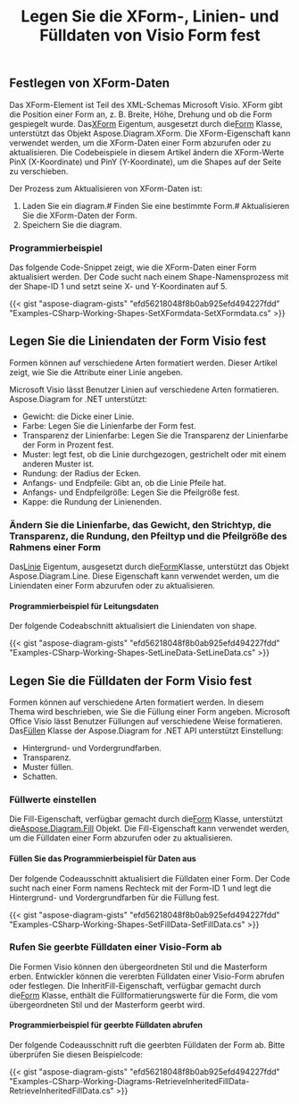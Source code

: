 ﻿---
title: Legen Sie die XForm-, Linien- und Fülldaten von Visio Form fest
type: docs
weight: 20
url: /de/net/set-visio-shape-s-xform-line-and-fill-data/
description: In diesem Abschnitt wird erläutert, wie Sie den Stil der Form festlegen, einschließlich der Liniendaten und Fülldaten mit Aspose.Diagram.
---
## **Festlegen von XForm-Daten**
 Das XForm-Element ist Teil des XML-Schemas Microsoft Visio. XForm gibt die Position einer Form an, z. B. Breite, Höhe, Drehung und ob die Form gespiegelt wurde. Das[XForm](http://www.aspose.com/api/net/diagram/aspose.diagram/xform) Eigentum, ausgesetzt durch die[Form](http://www.aspose.com/api/net/diagram/aspose.diagram/shape) Klasse, unterstützt das Objekt Aspose.Diagram.XForm. Die XForm-Eigenschaft kann verwendet werden, um die XForm-Daten einer Form abzurufen oder zu aktualisieren. Die Codebeispiele in diesem Artikel ändern die XForm-Werte PinX (X-Koordinate) und PinY (Y-Koordinate), um die Shapes auf der Seite zu verschieben.

Der Prozess zum Aktualisieren von XForm-Daten ist:

1. Laden Sie ein diagram.# Finden Sie eine bestimmte Form.# Aktualisieren Sie die XForm-Daten der Form.
1. Speichern Sie die diagram.
### **Programmierbeispiel**
Das folgende Code-Snippet zeigt, wie die XForm-Daten einer Form aktualisiert werden. Der Code sucht nach einem Shape-Namensprozess mit der Shape-ID 1 und setzt seine X- und Y-Koordinaten auf 5.

{{< gist "aspose-diagram-gists" "efd56218048f8b0ab925efd494227fdd" "Examples-CSharp-Working-Shapes-SetXFormdata-SetXFormdata.cs" >}}
## **Legen Sie die Liniendaten der Form Visio fest**
Formen können auf verschiedene Arten formatiert werden. Dieser Artikel zeigt, wie Sie die Attribute einer Linie angeben.

Microsoft Visio lässt Benutzer Linien auf verschiedene Arten formatieren. Aspose.Diagram for .NET unterstützt:

- Gewicht: die Dicke einer Linie.
- Farbe: Legen Sie die Linienfarbe der Form fest.
- Transparenz der Linienfarbe: Legen Sie die Transparenz der Linienfarbe der Form in Prozent fest.
- Muster: legt fest, ob die Linie durchgezogen, gestrichelt oder mit einem anderen Muster ist.
- Rundung: der Radius der Ecken.
- Anfangs- und Endpfeile: Gibt an, ob die Linie Pfeile hat.
- Anfangs- und Endpfeilgröße: Legen Sie die Pfeilgröße fest.
- Kappe: die Rundung der Linienenden.
### **Ändern Sie die Linienfarbe, das Gewicht, den Strichtyp, die Transparenz, die Rundung, den Pfeiltyp und die Pfeilgröße des Rahmens einer Form**
 Das[Linie](http://www.aspose.com/api/net/diagram/aspose.diagram/line) Eigentum, ausgesetzt durch die[Form](http://www.aspose.com/api/net/diagram/aspose.diagram/shape)Klasse, unterstützt das Objekt Aspose.Diagram.Line. Diese Eigenschaft kann verwendet werden, um die Liniendaten einer Form abzurufen oder zu aktualisieren.
#### **Programmierbeispiel für Leitungsdaten**
Der folgende Codeabschnitt aktualisiert die Liniendaten von shape.

{{< gist "aspose-diagram-gists" "efd56218048f8b0ab925efd494227fdd" "Examples-CSharp-Working-Shapes-SetLineData-SetLineData.cs" >}}
## **Legen Sie die Fülldaten der Form Visio fest**
 Formen können auf verschiedene Arten formatiert werden. In diesem Thema wird beschrieben, wie Sie die Füllung einer Form angeben. Microsoft Office Visio lässt Benutzer Füllungen auf verschiedene Weise formatieren. Das[Füllen](http://www.aspose.com/api/net/diagram/aspose.diagram/fill) Klasse der Aspose.Diagram for .NET API unterstützt Einstellung:

- Hintergrund- und Vordergrundfarben.
- Transparenz.
- Muster füllen.
- Schatten.
### **Füllwerte einstellen**
 Die Fill-Eigenschaft, verfügbar gemacht durch die[Form](http://www.aspose.com/api/net/diagram/aspose.diagram/shape) Klasse, unterstützt die[Aspose.Diagram.Fill](http://www.aspose.com/api/net/diagram/aspose.diagram/fill) Objekt. Die Fill-Eigenschaft kann verwendet werden, um die Fülldaten einer Form abzurufen oder zu aktualisieren.
#### **Füllen Sie das Programmierbeispiel für Daten aus**
Der folgende Codeausschnitt aktualisiert die Fülldaten einer Form. Der Code sucht nach einer Form namens Rechteck mit der Form-ID 1 und legt die Hintergrund- und Vordergrundfarben für die Füllung fest.

{{< gist "aspose-diagram-gists" "efd56218048f8b0ab925efd494227fdd" "Examples-CSharp-Working-Shapes-SetFillData-SetFillData.cs" >}}
### **Rufen Sie geerbte Fülldaten einer Visio-Form ab**
 Die Formen Visio können den übergeordneten Stil und die Masterform erben. Entwickler können die vererbten Fülldaten einer Visio-Form abrufen oder festlegen. Die InheritFill-Eigenschaft, verfügbar gemacht durch die[Form](http://www.aspose.com/api/net/diagram/aspose.diagram/shape) Klasse, enthält die Füllformatierungswerte für die Form, die vom übergeordneten Stil und der Masterform geerbt wird.
#### **Programmierbeispiel für geerbte Fülldaten abrufen**
Der folgende Codeausschnitt ruft die geerbten Fülldaten der Form ab. Bitte überprüfen Sie diesen Beispielcode:

{{< gist "aspose-diagram-gists" "efd56218048f8b0ab925efd494227fdd" "Examples-CSharp-Working-Diagrams-RetrieveInheritedFillData-RetrieveInheritedFillData.cs" >}}
